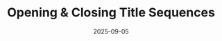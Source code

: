 ---
title: "Opening & Closing Title Sequences"
date: 2025-09-05
description: "Collab with Simon Dempsey"
video_url: "https://vimeo.com/14483871?share=copy#t=0"
video_type: "vimeo"
featured: false
order: 3
---